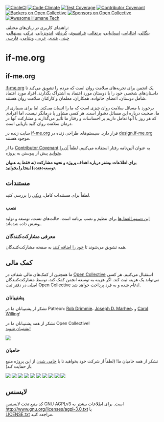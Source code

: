 
[![CircleCI](https://circleci.com/gh/ifmeorg/ifme/tree/main.svg?style=svg)](https://circleci.com/gh/ifmeorg/ifme/tree/main)
[![Code Climate](https://codeclimate.com/github/ifmeorg/ifme/badges/gpa.svg)](https://codeclimate.com/github/ifmeorg/ifme)
[![Test Coverage](https://api.codeclimate.com/v1/badges/f9444a4d4116720518fe/test_coverage)](https://codeclimate.com/github/ifmeorg/ifme/test_coverage)
[![Contributor Covenant](https://img.shields.io/badge/Contributor%20Covenant-v2.1%20adopted-ff69b4.svg)](code_of_conduct.md)
[![Backers on Open Collective](https://opencollective.com/ifme/backers/badge.svg)](#backers)
[![Sponsors on Open Collective](https://opencollective.com/ifme/sponsors/badge.svg)](#sponsors)
[![Awesome Humane Tech](https://raw.githubusercontent.com/humanetech-community/awesome-humane-tech/main/humane-tech-badge.svg?sanitize=true)](https://github.com/humanetech-community/awesome-humane-tech) 

راهنمای کاربری در زبان‌های مختلف:  
[بنگالی](https://github.com/ifmeorg/ifme/blob/main/README-BN.md)، [ایتالیایی](https://github.com/ifmeorg/ifme/blob/main/README-IT.md)، [اسپانیایی](https://github.com/ifmeorg/ifme/blob/main/README-ES.md)، [پرتغالی](https://github.com/ifmeorg/ifme/blob/main/README-PT.md)، [فرانسوی](https://github.com/ifmeorg/ifme/blob/main/README-FR.md)، [کره‌ای](https://github.com/ifmeorg/ifme/blob/main/README-KO.md)، [اندونزیایی](https://github.com/ifmeorg/ifme/blob/main/README-ID.md)، [ترکی](https://github.com/ifmeorg/ifme/blob/main/README-TR.md)، [سینهالی](https://github.com/ifmeorg/ifme/blob/main/README-LK.md)، [چینی](https://github.com/ifmeorg/ifme/blob/main/README-CN.md)، [هندی](https://github.com/ifmeorg/ifme/blob/main/README-HI.md)، [عربی](https://github.com/ifmeorg/ifme/blob/main/README-AR.md)، [ویتنامی](https://github.com/ifmeorg/ifme/blob/main/README-VI.md)، [فارسی](https://github.com/ifmeorg/ifme/blob/main/README-FA.md)

# if-me.org

## if-me.org

[if-me.org](https://www.if-me.org/) یک انجمن برای تجربه‌های سلامت روان است که مردم را تشویق می‌کند تا داستان‌های شخصی خود را با دوستان مورد اعتماد به اشتراک بگذارند. افراد مورد اعتماد شامل دوستان، اعضای خانواده، همکاران، معلمان و کارکنان سلامت روان هستند.

برخورد با مسائل سلامت روان چیزی است که ما را انسان می‌کند. اما برای بسیاری از ما، صحبت درباره این مسائل دشوار است. هر کسی مشاور یا درمانگر نیست، اما افرادی که هر روز با آنها تعامل داریم بر احساسات و رفتار ما تأثیر می‌گذارند و مشارکت آنها در درمان سلامت روان کلید بازیابی است.

سایت زنده در [if-me.org](https://www.if-me.org/) قرار دارد. سیستم‌های طراحی زنده در [design.if-me.org](http://design.if-me.org/) موجود هستند.

ما از [Contributor Covenant](http://contributor-covenant.org) به عنوان آئین‌نامه رفتار استفاده می‌کنیم. لطفاً [آن را بخوانید](https://github.com/ifmeorg/ifme/blob/main/code_of_conduct.md) پیش از پیوستن به پروژه.

**برای اطلاعات بیشتر درباره اهداف پروژه و نحوه مشارکت (نه فقط به عنوان توسعه‌دهنده) [اینجا را بخوانید](https://github.com/ifmeorg/ifme/blob/main/CONTRIBUTING.md).**

## مستندات

لطفاً برای مستندات کامل، [ویکی](https://github.com/ifmeorg/ifme/wiki) را بررسی کنید.

### نصب

[این دستورالعمل‌ها](https://github.com/ifmeorg/ifme/wiki/Installation) برای تنظیم و نصب برنامه است. حالت‌های تست، توسعه و تولید پوشش داده شده‌اند.

### معرفی مشارکت‌کنندگان

همه تشویق می‌شوند تا [خود را اضافه کنند](https://github.com/ifmeorg/ifme/wiki/Contributor-Blurb) به صفحه مشارکت‌کنندگان.

## کمک مالی

ما همچنین از کمک‌های مالی شفاف در [Open Collective](https://opencollective.com/ifme) استقبال می‌کنیم. هر کسی می‌تواند یک هزینه ثبت کند. اگر هزینه به توسعه انجمن کمک کند، توسط مشارکت‌کنندگان اصلی در دفتر ثبت Open Collective ادغام شده و به فرد پرداخت خواهد شد.

### پشتیبانان

تشکر از پشتیبانان ما در Patreon: [Rob Drimmie](https://www.patreon.com/user?u=3251857)، [Joseph D. Marhee](https://www.patreon.com/user?u=2899171)، و [Carol Willing](https://www.patreon.com/user?u=202458)!

تشکر از همه پشتیبانان ما در Open Collective!  
[پشتیبان شوید!](https://opencollective.com/ifme#backer)

<a href="https://opencollective.com/ifme#backers" target="_blank"><img src="https://opencollective.com/ifme/backers.svg?width=890"></a>

### حامیان

تشکر از همه حامیان ما! (لطفاً از شرکت خود بخواهید تا با [حامی شدن](https://opencollective.com/ifme#sponsor) از این پروژه منبع باز حمایت کند)

<section role="presentation">
  <a href="https://opencollective.com/ifme/sponsor/0/website" target="_blank"><img src="https://opencollective.com/ifme/sponsor/0/avatar.svg"></a>
  <a href="https://opencollective.com/ifme/sponsor/1/website" target="_blank"><img src="https://opencollective.com/ifme/sponsor/1/avatar.svg"></a>
  <a href="https://opencollective.com/ifme/sponsor/2/website" target="_blank"><img src="https://opencollective.com/ifme/sponsor/2/avatar.svg"></a>
  <a href="https://opencollective.com/ifme/sponsor/3/website" target="_blank"><img src="https://opencollective.com/ifme/sponsor/3/avatar.svg"></a>
  <a href="https://opencollective.com/ifme/sponsor/4/website" target="_blank"><img src="https://opencollective.com/ifme/sponsor/4/avatar.svg"></a>
  <a href="https://opencollective.com/ifme/sponsor/5/website" target="_blank"><img src="https://opencollective.com/ifme/sponsor/5/avatar.svg"></a>
  <a href="https://opencollective.com/ifme/sponsor/6/website" target="_blank"><img src="https://opencollective.com/ifme/sponsor/6/avatar.svg"></a>
  <a href="https://opencollective.com/ifme/sponsor/7/website" target="_blank"><img src="https://opencollective.com/ifme/sponsor/7/avatar.svg"></a>
  <a href="https://opencollective.com/ifme/sponsor/8/website" target="_blank"><img src="https://opencollective.com/ifme/sponsor/8/avatar.svg"></a>
  <a href="https://opencollective.com/ifme/sponsor/9/website" target="_blank"><img src="https://opencollective.com/ifme/sponsor/9/avatar.svg"></a>
</section>

## لایسنس

کد منبع تحت لایسنس GNU AGPLv3 است. برای اطلاعات بیشتر به  
http://www.gnu.org/licenses/agpl-3.0.txt یا  
[LICENSE.txt](https://github.com/ifmeorg/ifme/blob/main/LICENSE.txt) مراجعه کنید.
